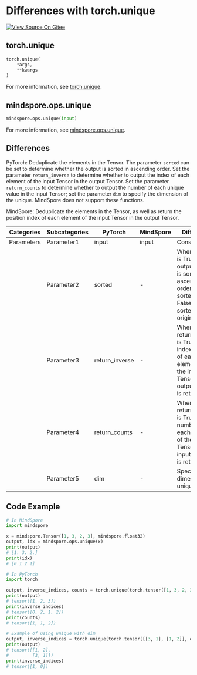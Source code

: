 # Differences with torch.unique

[![View Source On Gitee](https://mindspore-website.obs.cn-north-4.myhuaweicloud.com/website-images/r2.1/resource/_static/logo_source_en.svg)](https://gitee.com/mindspore/docs/blob/r2.1/docs/mindspore/source_en/note/api_mapping/pytorch_diff/unique.md)

## torch.unique

```python
torch.unique(
    *args,
    **kwargs
)
```

For more information, see [torch.unique](https://pytorch.org/docs/1.8.1/generated/torch.unique.html#torch.unique).

## mindspore.ops.unique

```python
mindspore.ops.unique(input)
```

For more information, see [mindspore.ops.unique](https://mindspore.cn/docs/en/r2.1/api_python/ops/mindspore.ops.unique.html#mindspore.ops.unique).

## Differences

PyTorch: Deduplicate the elements in the Tensor. The parameter `sorted` can be set to determine whether the output is sorted in ascending order. Set the parameter `return_inverse` to determine whether to output the index of each element of the input Tensor in the output Tensor. Set the parameter `return_counts` to determine whether to output the number of each unique value in the input Tensor; set the parameter `dim` to specify the dimension of the unique. MindSpore does not support these functions.

MindSpore: Deduplicate the elements in the Tensor, as well as return the position index of each element of the input Tensor in the output Tensor.

| Categories | Subcategories |PyTorch | MindSpore | Difference |
| ---- | ----- | ------- | --------- | ------------- |
| Parameters | Parameter1 | input   | input | Consistent |
|  | Parameter2 | sorted | - | When sorted is True, the output Tensor is sorted in ascending order; when sorted is False, it is sorted in the original order |
|  | Parameter3 | return_inverse | - | When return_inverse is True, the index position of each element of the input Tensor in the output Tensor is returned |
|  | Parameter4 | return_counts | - | When return_counts is True, the number of each element of the output Tensor in the input Tensor is returned |
|  | Parameter5 | dim | - | Specify the dimension of unique |

## Code Example

```python
# In MindSpore
import mindspore

x = mindspore.Tensor([1, 3, 2, 3], mindspore.float32)
output, idx = mindspore.ops.unique(x)
print(output)
# [1. 3. 2.]
print(idx)
# [0 1 2 1]

# In PyTorch
import torch

output, inverse_indices, counts = torch.unique(torch.tensor([1, 3, 2, 3], dtype=torch.long), sorted=True, return_inverse=True, return_counts=True)
print(output)
# tensor([1, 2, 3])
print(inverse_indices)
# tensor([0, 2, 1, 2])
print(counts)
# tensor([1, 1, 2])

# Example of using unique with dim
output, inverse_indices = torch.unique(torch.tensor([[3, 1], [1, 2]], dtype=torch.long), sorted=True, return_inverse=True, dim=0)
print(output)
# tensor([[1, 2],
#         [3, 1]])
print(inverse_indices)
# tensor([1, 0])
```